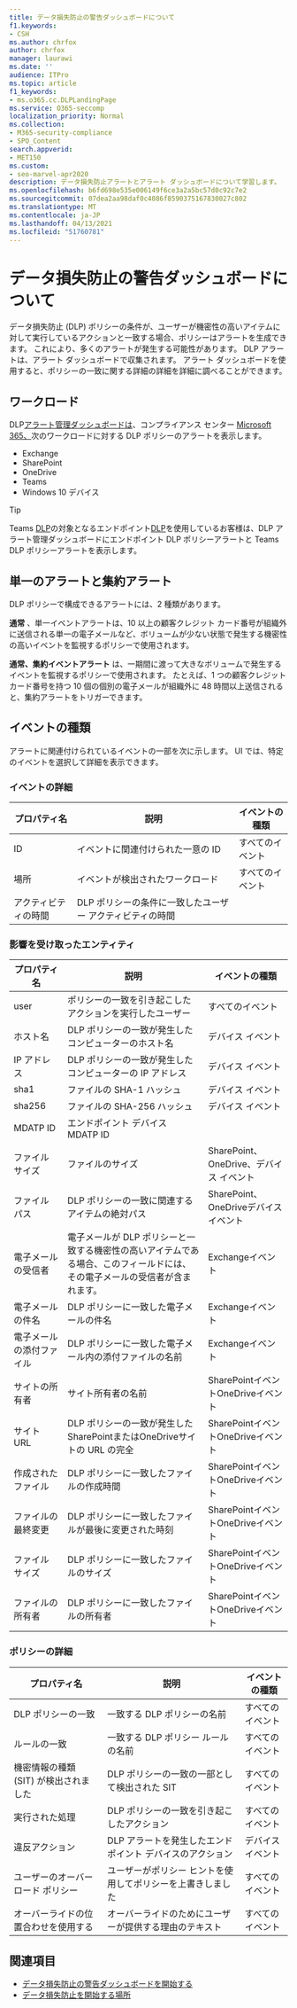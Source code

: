 ```yaml
---
title: データ損失防止の警告ダッシュボードについて
f1.keywords:
- CSH
ms.author: chrfox
author: chrfox
manager: laurawi
ms.date: ''
audience: ITPro
ms.topic: article
f1_keywords:
- ms.o365.cc.DLPLandingPage
ms.service: O365-seccomp
localization_priority: Normal
ms.collection:
- M365-security-compliance
- SPO_Content
search.appverid:
- MET150
ms.custom:
- seo-marvel-apr2020
description: データ損失防止アラートとアラート ダッシュボードについて学習します。
ms.openlocfilehash: b6fd698e535e006149f6ce3a2a5bc57d0c92c7e2
ms.sourcegitcommit: 07dea2aa98daf0c4086f8590375167830027c802
ms.translationtype: MT
ms.contentlocale: ja-JP
ms.lasthandoff: 04/13/2021
ms.locfileid: "51760781"
---
```

# <a name="learn-about-the-data-loss-prevention-alerts-dashboard"></a>データ損失防止の警告ダッシュボードについて

データ損失防止 (DLP) ポリシーの条件が、ユーザーが機密性の高いアイテムに対して実行しているアクションと一致する場合、ポリシーはアラートを生成できます。 これにより、多くのアラートが発生する可能性があります。 DLP アラートは、アラート ダッシュボードで収集されます。 アラート ダッシュボードを使用すると、ポリシーの一致に関する詳細の詳細を詳細に調べることができます。  

<!-- [Microsoft 365 compliance center](https://compliance.microsoft.com/)-->

## <a name="workloads"></a>ワークロード

DLP[アラート管理ダッシュボードは](https://compliance.microsoft.com/datalossprevention?viewid=dlpalerts)、コンプライアンス センター [Microsoft 365、](https://compliance.microsoft.com/)次のワークロードに対する DLP ポリシーのアラートを表示します。

- Exchange
- SharePoint
- OneDrive
- Teams
- Windows 10 デバイス 

> [!TIP]
> Teams [DLP](dlp-microsoft-teams.md)の対象となるエンドポイント[DLP](endpoint-dlp-learn-about.md)を使用しているお客様は、DLP アラート管理ダッシュボードにエンドポイント DLP ポリシーアラートと Teams DLP ポリシーアラートを表示します。

## <a name="single-alert-and-aggregate-alert"></a>単一のアラートと集約アラート

DLP ポリシーで構成できるアラートには、2 種類があります。

**通常** 、単一イベントアラートは、10 以上の顧客クレジット カード番号が組織外に送信される単一の電子メールなど、ボリュームが少ない状態で発生する機密性の高いイベントを監視するポリシーで使用されます。

**通常、集約イベントアラート** は、一期間に渡って大きなボリュームで発生するイベントを監視するポリシーで使用されます。 たとえば、1 つの顧客クレジット カード番号を持つ 10 個の個別の電子メールが組織外に 48 時間以上送信されると、集約アラートをトリガーできます。

## <a name="types-of-events"></a>イベントの種類

アラートに関連付けられているイベントの一部を次に示します。 UI では、特定のイベントを選択して詳細を表示できます。 

### <a name="event-details"></a>イベントの詳細

|プロパティ名  |説明  |イベントの種類  |
|---------|---------|---------|
|ID |イベントに関連付けられた一意の ID |すべてのイベント |
|場所 |イベントが検出されたワークロード|すべてのイベント |
|アクティビティの時間     |DLP ポリシーの条件に一致したユーザー アクティビティの時間 |

### <a name="impacted-entities"></a>影響を受け取ったエンティティ

|プロパティ名 |説明| イベントの種類|
|---------|---------|---------|
|user | ポリシーの一致を引き起こしたアクションを実行したユーザー | すべてのイベント|
|ホスト名 | DLP ポリシーの一致が発生したコンピューターのホスト名 | デバイス イベント|
|IP アドレス | DLP ポリシーの一致が発生したコンピューターの IP アドレス | デバイス イベント|
|sha1 |ファイルの SHA-1 ハッシュ | デバイス イベント|
|sha256 | ファイルの SHA-256 ハッシュ | デバイス イベント|
|MDATP ID | エンドポイント デバイス MDATP ID|
|ファイル サイズ | ファイルのサイズ| SharePoint、OneDrive、デバイス イベント|
|ファイル パス | DLP ポリシーの一致に関連するアイテムの絶対パス | SharePoint、OneDriveデバイス イベント|
|電子メールの受信者 |電子メールが DLP ポリシーと一致する機密性の高いアイテムである場合、このフィールドには、その電子メールの受信者が含まれます。| Exchangeイベント|
|電子メールの件名 |DLP ポリシーに一致した電子メールの件名 |Exchangeイベント|
|電子メールの添付ファイル | DLP ポリシーに一致した電子メール内の添付ファイルの名前| Exchangeイベント|
|サイトの所有者 |サイト所有者の名前| SharePointイベントOneDriveイベント|
|サイト URL |DLP ポリシーの一致が発生したSharePointまたはOneDriveサイトの URL の完全 |SharePointイベントOneDriveイベント|
|作成されたファイル |DLP ポリシーに一致したファイルの作成時間 |SharePointイベントOneDriveイベント|
|ファイルの最終変更 | DLP ポリシーに一致したファイルが最後に変更された時刻 | SharePointイベントOneDriveイベント|
|ファイル サイズ | DLP ポリシーに一致したファイルのサイズ |SharePointイベントOneDriveイベント|
|ファイルの所有者 |DLP ポリシーに一致したファイルの所有者 |SharePointイベントOneDriveイベント|  

### <a name="policy-details"></a>ポリシーの詳細

|プロパティ名 |説明 |イベントの種類 |
|---------|---------|---------|
|DLP ポリシーの一致 |一致する DLP ポリシーの名前 |すべてのイベント|
|ルールの一致 |一致する DLP ポリシー ルールの名前 |すべてのイベント|
|機密情報の種類 (SIT) が検出されました|DLP ポリシーの一致の一部として検出された SIT |すべてのイベント|
|実行された処理 |DLP ポリシーの一致を引き起こしたアクション| すべてのイベント|
|違反アクション | DLP アラートを発生したエンドポイント デバイスのアクション| デバイス イベント | 
|ユーザーのオーバーロード ポリシー |ユーザーがポリシー ヒントを使用してポリシーを上書きしました | すべてのイベント|
|オーバーライドの位置合わせを使用する |オーバーライドのためにユーザーが提供する理由のテキスト | すべてのイベント|   

## <a name="see-also"></a>関連項目

- [データ損失防止の警告ダッシュボードを開始する](dlp-alerts-dashboard-get-started.md)
- [データ損失防止を開始する場所](create-test-tune-dlp-policy.md#where-to-start-with-data-loss-prevention)